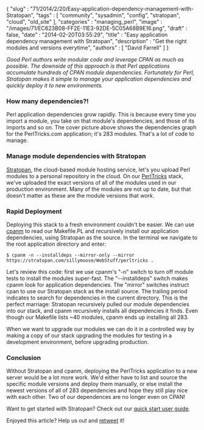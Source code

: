 {
   "slug" : "71/2014/2/20/Easy-application-dependency-management-with-Stratopan",
   "tags" : [
      "community",
      "sysadmin",
      "config",
      "stratopan",
      "cloud",
      "old_site"
   ],
   "categories" : "managing_perl",
   "image" : "/images/71/EC623B08-FF2E-11E3-92DE-5C05A68B9E16.png",
   "draft" : false,
   "date" : "2014-02-20T03:55:29",
   "title" : "Easy application dependency management with Stratopan",
   "description" : "Get the right modules and versions everytime",
   "authors" : [
      "David Farrell"
   ]
}


*Good Perl authors write modular code and leverage CPAN as much as possible. The downside of this approach is that Perl applications accumulate hundreds of CPAN module dependencies. Fortunately for Perl, Stratopan makes it simple to manage your application dependencies and quickly deploy it to new environments.*

### How many dependencies?!

Perl application dependencies grow rapidly. This is because every time you import a module, you take on that module's dependencies, and those of its imports and so on. The cover picture above shows the dependencies graph for the PerlTricks.com application; it's 283 modules. That's a lot of code to manage.

### Manage module dependencies with Stratopan

[Stratopan](https://stratopan.com), the cloud-based module hosting service, let's you upload Perl modules to a personal repository in the cloud. On our [PerlTricks](https://stratopan.com/sillymoose/webstuff/perltricks) stack, we've uploaded the exact versions of all of the modules used in our production environment. Many of the modules are not up to date, but that doesn't matter as these are the module versions that *work*.

### Rapid Deployment

Deploying this stack to a fresh environment couldn't be easier. We can use [cpanm](https://metacpan.org/pod/release/MIYAGAWA/App-cpanminus-1.7001/bin/cpanm) to read our Makefile.PL and recursively install our application dependencies, using Stratopan as the source. In the terminal we navigate to the root application directory and enter:

``` prettyprint
$ cpanm -n --installdeps --mirror-only --mirror https://stratopan.com/sillymoose/WebStuff/perltricks .
```

Let's review this code: first we use cpanm's "-n" switch to turn off module tests to install the modules super-fast. The "--installdeps" switch makes cpanm look for application dependencies. The "mirror" switches instruct cpan to use our Stratopan stack as the install source. The trailing period indicates to search for dependencies in the current directory. This is the perfect marriage: Stratopan recursively pulled our module dependencies into our stack, and cpanm recursively installs all dependencies it finds. Even though our Makefile lists ~40 modules, cpanm ends up installing all 283.

When we want to upgrade our modules we can do it in a controlled way by making a copy of our stack upgrading the modules for testing in a development environment, before upgrading production.

### Conclusion

Without Stratopan and cpanm, deploying the PerlTricks application to a new server would be a lot more work. We'd either have to list and source the specific module versions and deploy them manually, or else install the newest versions of all of 283 dependencies and hope they still play nice with each other. Two of our dependences are no longer even on CPAN!

Want to get started with Stratopan? Check out our [quick start user guide](http://perltricks.com/article/48/2013/11/15/A-Stratopan-quick-start-user-guide).

Enjoyed this article? Help us out and [retweet](https://twitter.com/intent/tweet?original_referer=http%3A%2F%2Fperltricks.com%2Farticle%2F71%2F2014%2F2%2F20%2FEasy-application-dependency-management-with-Stratopan&text=Easy+application+dependency+management+with+Stratopan&tw_p=tweetbutton&url=http%3A%2F%2Fperltricks.com%2Farticle%2F71%2F2014%2F2%2F20%2FEasy-application-dependency-management-with-Stratopan&via=perltricks) it!

